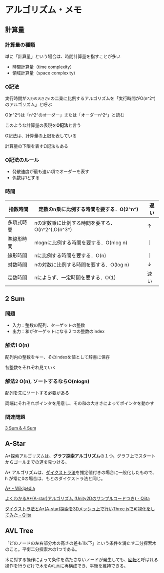# アルゴリズム・メモ

## 計算量

### 計算量の種類

単に「計算量」という場合は、時間計算量を指すことが多い

- 時間計算量（time complexity）
- 領域計算量（space complexity）

### O記法

実行時間が`入力の大きさn`の二乗に比例するアルゴリズムを「実行時間がO(n^2^)のアルゴリズム」と呼ぶ

O(n^2^)は「n^2^のオーダー」または「オーダーn^2^」と読む

 このような計算量の表現を**O記法**と言う

O記法は、計算量の上限を表している

計算量の下限を表すΩ記法もある

### O記法のルール

- 発散速度が最も速い項でオーダーを表す
- 係数は1とする

### 時間

| 指数時間   | 定数のn乗に比例する時間を要する．O(2^n^)         | 遅い |
| ---------- | ------------------------------------------------ | ---- |
| 多項式時間 | nの定数乗に比例する時間を要する．O(n^2^),O(n^3^) | ↑    |
| 準線形時間 | nlognに比例する時間を要する．O(nlog n)           | ｜   |
| 線形時間   | nに比例する時間を要する．O(n)                    | ｜   |
| 対数時間   | nの対数に比例する時間を要する．O(log n)          | ↓    |
| 定数時間   | nによらず、一定時間を要する．O(1)                | 速い |


## 2 Sum

### 問題

* 入力：整数の配列、ターゲットの整数
* 出力：和がターゲットになる２つの整数のindex

### 解法1   O(n)

配列内の整数をキー、そのindexを値として辞書に保存

各整数をそれぞれ見ていく

### 解法2   O(n), ソートするならO(nlogn)

配列を先にソートする必要がある

両端にそれぞれポインタを用意し、その和の大きさによってポインタを動かす

### 関連問題

[3 Sum & 4 Sum](https://github.com/raywenderlich/swift-algorithm-club/tree/master/3Sum%20and%204Sum)

## A-Star

A*探索アルゴリズムは、**グラフ探索アルゴリズム**の１つ。グラフ上でスタートからゴールまでの道を見つける。

A* アルゴリズムは、[ダイクストラ法](https://ja.wikipedia.org/wiki/ダイクストラ法)を推定値付きの場合に一般化したもので、h が常に0の場合は、もとのダイクストラ法と同じ。

[A* - Wikipedia](https://ja.wikipedia.org/wiki/A*)

[よくわかるA*(A-star)アルゴリズム (Unity2Dのサンプルコードつき) - Qiita](https://qiita.com/2dgames_jp/items/f29e915357c1decbc4b7)

[ダイクストラ法とA*(A-star)探索を3Dメッシュ上で行いThree.jsで可視化をしてみた - Qiita](https://qiita.com/Raysphere24/items/5892cd8e623d20fcb308)

## AVL Tree

「どのノードの左右部分木の高さの差も1以下」という条件を満たす二分探索木のこと。平衡二分探索木の1つである。

木に対する操作によって条件を満たさないノードが発生しても、[回転](https://ja.wikipedia.org/wiki/木の回転)と呼ばれる操作を行うだけで木をAVL木に再構成でき、平衡を維持できる。

